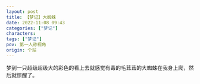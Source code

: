 ```yaml
---
layout: post
title: 【梦记】大蜘蛛
date: 2022-11-08 09:43
categories: ["梦记"]
characters: 
tags: ["梦记"]
pov: 第一人称视角
origin: 个站
---
```


梦到一只超级超级大的彩色的看上去就感觉有毒的毛茸茸的大蜘蛛在我身上爬，然后就惊醒了。
